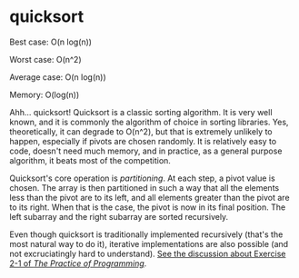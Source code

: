 # quicksort

Best case: O(n log(n))

Worst case: O(n^2)

Average case: O(n log(n))

Memory: O(log(n))

Ahh... quicksort! Quicksort is a classic sorting algorithm. It is very well known, and it is commonly the algorithm of choice in sorting libraries. Yes, theoretically, it can degrade to O(n^2), but that is extremely unlikely to happen, especially if pivots are chosen randomly. It is relatively easy to code, doesn't need much memory, and in practice, as a general purpose algorithm, it beats most of the competition.

Quicksort's core operation is *partitioning*. At each step, a pivot value is chosen. The array is then partitioned in such a way that all the elements less than the pivot are to its left, and all elements greater than the pivot are to its right. When that is the case, the pivot is now in its final position. The left subarray and the right subarray are sorted recursively.

Even though quicksort is traditionally implemented recursively (that's the most natural way to do it), iterative implementations are also possible (and not excruciatingly hard to understand). [See the discussion about Exercise 2-1 of *The Practice of Programming*](https://github.com/filipegoncalves/tpop/tree/master/chapter2/ex2-1).
